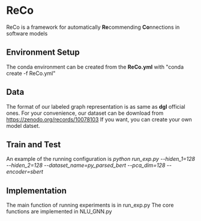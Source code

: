 # ReCo
ReCo is a framework for automatically **Re**commending **Co**nnections in software models

## Environment Setup
The conda environment can be created from the **ReCo.yml** with "conda create -f ReCo.yml"
## Data
The format of our labeled graph representation is as same as **dgl** official ones. For your convenience, our dataset can be download from  https://zenodo.org/records/10078103
If you want, you can create your own model datset.
## Train and Test
An example of the running configuration is _python run_exp.py --hiden_1=128 --hiden_2=128 --dataset_name=_py_parsed_bert_ --pca_dim=128 --encoder=sbert_
## Implementation
The main function of running experiments is in run_exp.py
The core functions are implemented in NLU_GNN.py
